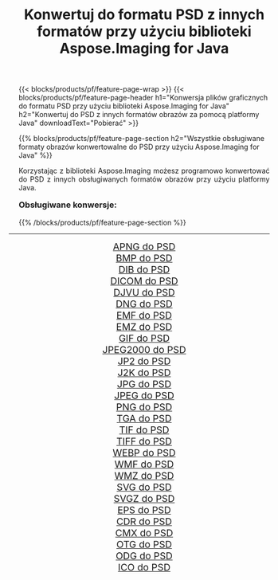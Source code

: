﻿---
title: Konwertuj do formatu PSD z innych formatów przy użyciu biblioteki Aspose.Imaging for Java 
weight: 3920
url: /pl/java/conversion/to/psd/ 
lang: pl
langdirlevel: 2
locales: zh-hans,ja,it,ru,de,es,fr,nl,id,lt,pl,pt,vi,tr,ko,zh-hant,ar,hi,th,sv,cs,uk,he
description: Za pomocą Aspose.Imaging możesz konwertować do PSD z innych formatów przy użyciu Javy
---

{{< blocks/products/pf/feature-page-wrap >}}
{{< blocks/products/pf/feature-page-header h1="Konwersja plików graficznych do formatu PSD przy użyciu biblioteki Aspose.Imaging for Java" h2="Konwertuj do PSD z innych formatów obrazów za pomocą platformy Java" downloadText="Pobierać" >}}


{{% blocks/products/pf/feature-page-section  h2="Wszystkie obsługiwane formaty obrazów konwertowalne do PSD przy użyciu Aspose.Imaging for Java" %}}
<p align=justify>Korzystając z biblioteki Aspose.Imaging możesz programowo konwertować do PSD z innych obsługiwanych formatów obrazów przy użyciu platformy Java.</p>
<h3 style="margin-top:16px;">
Obsługiwane konwersje:
</h3>
{{% /blocks/products/pf/feature-page-section %}}
<div class="container-fluid productfamilypage bg-gray">
    <div class="convertypes bg-gray agp-content section">
        <div class="container">
		<hr style="margin-left:-20px;"/>
		<div class="row other-converters" style="gap: 10px;font-size: 19px;text-align:center;">
		    <div class='col-md-3 other-converter remove-lp remove-rp'><a href="/imaging/pl/java/conversion/apng-to-psd/" style="padding:15px;">APNG do PSD</a></div>
<div class='col-md-3 other-converter remove-lp remove-rp'><a href="/imaging/pl/java/conversion/bmp-to-psd/" style="padding:15px;">BMP do PSD</a></div>
<div class='col-md-3 other-converter remove-lp remove-rp'><a href="/imaging/pl/java/conversion/dib-to-psd/" style="padding:15px;">DIB do PSD</a></div>
<div class='col-md-3 other-converter remove-lp remove-rp'><a href="/imaging/pl/java/conversion/dicom-to-psd/" style="padding:15px;">DICOM do PSD</a></div>
<div class='col-md-3 other-converter remove-lp remove-rp'><a href="/imaging/pl/java/conversion/djvu-to-psd/" style="padding:15px;">DJVU do PSD</a></div>
<div class='col-md-3 other-converter remove-lp remove-rp'><a href="/imaging/pl/java/conversion/dng-to-psd/" style="padding:15px;">DNG do PSD</a></div>
<div class='col-md-3 other-converter remove-lp remove-rp'><a href="/imaging/pl/java/conversion/emf-to-psd/" style="padding:15px;">EMF do PSD</a></div>
<div class='col-md-3 other-converter remove-lp remove-rp'><a href="/imaging/pl/java/conversion/emz-to-psd/" style="padding:15px;">EMZ do PSD</a></div>
<div class='col-md-3 other-converter remove-lp remove-rp'><a href="/imaging/pl/java/conversion/gif-to-psd/" style="padding:15px;">GIF do PSD</a></div>
<div class='col-md-3 other-converter remove-lp remove-rp'><a href="/imaging/pl/java/conversion/jpeg2000-to-psd/" style="padding:15px;">JPEG2000 do PSD</a></div>
<div class='col-md-3 other-converter remove-lp remove-rp'><a href="/imaging/pl/java/conversion/jp2-to-psd/" style="padding:15px;">JP2 do PSD</a></div>
<div class='col-md-3 other-converter remove-lp remove-rp'><a href="/imaging/pl/java/conversion/j2k-to-psd/" style="padding:15px;">J2K do PSD</a></div>
<div class='col-md-3 other-converter remove-lp remove-rp'><a href="/imaging/pl/java/conversion/jpg-to-psd/" style="padding:15px;">JPG do PSD</a></div>
<div class='col-md-3 other-converter remove-lp remove-rp'><a href="/imaging/pl/java/conversion/jpeg-to-psd/" style="padding:15px;">JPEG do PSD</a></div>
<div class='col-md-3 other-converter remove-lp remove-rp'><a href="/imaging/pl/java/conversion/png-to-psd/" style="padding:15px;">PNG do PSD</a></div>
<div class='col-md-3 other-converter remove-lp remove-rp'><a href="/imaging/pl/java/conversion/tga-to-psd/" style="padding:15px;">TGA do PSD</a></div>
<div class='col-md-3 other-converter remove-lp remove-rp'><a href="/imaging/pl/java/conversion/tif-to-psd/" style="padding:15px;">TIF do PSD</a></div>
<div class='col-md-3 other-converter remove-lp remove-rp'><a href="/imaging/pl/java/conversion/tiff-to-psd/" style="padding:15px;">TIFF do PSD</a></div>
<div class='col-md-3 other-converter remove-lp remove-rp'><a href="/imaging/pl/java/conversion/webp-to-psd/" style="padding:15px;">WEBP do PSD</a></div>
<div class='col-md-3 other-converter remove-lp remove-rp'><a href="/imaging/pl/java/conversion/wmf-to-psd/" style="padding:15px;">WMF do PSD</a></div>
<div class='col-md-3 other-converter remove-lp remove-rp'><a href="/imaging/pl/java/conversion/wmz-to-psd/" style="padding:15px;">WMZ do PSD</a></div>
<div class='col-md-3 other-converter remove-lp remove-rp'><a href="/imaging/pl/java/conversion/svg-to-psd/" style="padding:15px;">SVG do PSD</a></div>
<div class='col-md-3 other-converter remove-lp remove-rp'><a href="/imaging/pl/java/conversion/svgz-to-psd/" style="padding:15px;">SVGZ do PSD</a></div>
<div class='col-md-3 other-converter remove-lp remove-rp'><a href="/imaging/pl/java/conversion/eps-to-psd/" style="padding:15px;">EPS do PSD</a></div>
<div class='col-md-3 other-converter remove-lp remove-rp'><a href="/imaging/pl/java/conversion/cdr-to-psd/" style="padding:15px;">CDR do PSD</a></div>
<div class='col-md-3 other-converter remove-lp remove-rp'><a href="/imaging/pl/java/conversion/cmx-to-psd/" style="padding:15px;">CMX do PSD</a></div>
<div class='col-md-3 other-converter remove-lp remove-rp'><a href="/imaging/pl/java/conversion/otg-to-psd/" style="padding:15px;">OTG do PSD</a></div>
<div class='col-md-3 other-converter remove-lp remove-rp'><a href="/imaging/pl/java/conversion/odg-to-psd/" style="padding:15px;">ODG do PSD</a></div>
<div class='col-md-3 other-converter remove-lp remove-rp'><a href="/imaging/pl/java/conversion/ico-to-psd/" style="padding:15px;">ICO do PSD</a></div>
                </div>
        </div>
    </div>
</div>
<br/>


